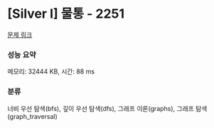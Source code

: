 # [Silver I] 물통 - 2251 

[문제 링크](https://www.acmicpc.net/problem/2251) 

### 성능 요약

메모리: 32444 KB, 시간: 88 ms

### 분류

너비 우선 탐색(bfs), 깊이 우선 탐색(dfs), 그래프 이론(graphs), 그래프 탐색(graph_traversal)

